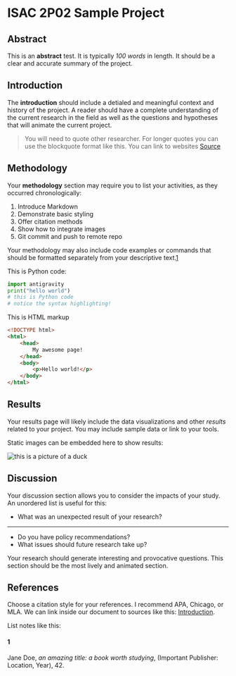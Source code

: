 # ISAC 2P02 Sample Project

## Abstract

This is an **abstract** test. It is typically *100 words* in length. It should be a clear and accurate summary of the project.

## Introduction

The **introduction** should include a detialed and meaningful context and history of the project. A reader should have a complete understanding of the current research in the field as well as the questions and hypotheses that will animate the current project. 

> You will need to quote other researcher. For longer quotes you can use the blockquote format like this. You can link to websites [Source](https://duckduckgo.com/)

## Methodology

Your **methodology** section may require you to list your activities, as they occurred chronologically:

1. Introduce Markdown
2. Demonstrate basic styling
3. Offer citation methods
4. Show how to integrate images
5. Git commit and push to remote repo

Your methodology may also include code examples or commands that should be formatted separately from your descriptive text.[1](#1)

This is Python code:

```python
import antigravity
print("hello world")
# this is Python code
# notice the syntax highlighting!
```
This is HTML markup
```html
<!DOCTYPE html>
<html>
    <head>
        My awesome page!
    </head>
    <body>
        <p>Hello world!</p>
    </body>
</html>
```

## Results
Your results page will likely include the data visualizations and other *results* related to your project. You may include sample data or link to your tools.

Static images can be embedded here to show results:

![this is a picture of a duck](https://media3.giphy.com/media/CZcoGp0eXLCH6/giphy.gif?cid=790b7611b011dc6def852fb587d930b01e0bbb2a8a727c96&rid=giphy.gif&ct=g)

## Discussion
Your discussion section allows you to consider the impacts of your study. An unordered list is useful for this:
* What was an unexpected result of your research?
*****
- Do you have policy recommendations?
- What issues should future research take up?

Your research should generate interesting and provocative questions. This section should be the most lively and animated section.

## References

Choose a citation style for your references. I recommend APA, Chicago, or MLA. We can link inside our document to sources like this: [Introduction](#introduction).

List notes like this:

#### 1
Jane Doe, *an amazing title: a book worth studying*, (Important Publisher: Location, Year), 42.